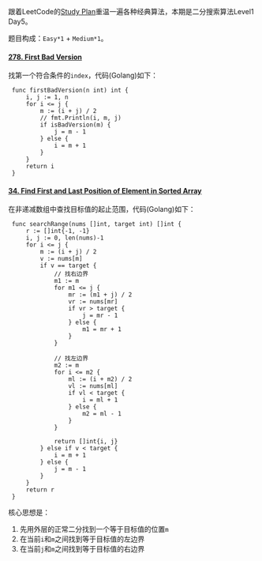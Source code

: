 跟着LeetCode的[Study Plan](https://leetcode.com/study-plan/)重温一遍各种经典算法，本期是二分搜索算法Level1 Day5。

题目构成：`Easy*1` + `Medium*1`。

#### [278. First Bad Version](https://leetcode.com/problems/first-bad-version/)

找第一个符合条件的`index`，代码(Golang)如下：
   ```
    func firstBadVersion(n int) int {
        i, j := 1, n
        for i <= j {
            m := (i + j) / 2
            // fmt.Println(i, m, j)
            if isBadVersion(m) {
                j = m - 1
            } else {
                i = m + 1
            }
        }
        return i
    }
   ```
#### [34. Find First and Last Position of Element in Sorted Array](https://leetcode.com/problems/find-first-and-last-position-of-element-in-sorted-array/ )

在非递减数组中查找目标值的起止范围，代码(Golang)如下：
   ```
    func searchRange(nums []int, target int) []int {
        r := []int{-1, -1}
        i, j := 0, len(nums)-1
        for i <= j {
            m := (i + j) / 2
            v := nums[m]
            if v == target {
                // 找右边界
                m1 := m
                for m1 <= j {
                    mr := (m1 + j) / 2
                    vr := nums[mr]
                    if vr > target {
                        j = mr - 1
                    } else {
                        m1 = mr + 1
                    }
                }

                // 找左边界
                m2 := m
                for i <= m2 {
                    ml := (i + m2) / 2
                    vl := nums[ml]
                    if vl < target {
                        i = ml + 1
                    } else {
                        m2 = ml - 1
                    }
                }

                return []int{i, j}
            } else if v < target {
                i = m + 1
            } else {
                j = m - 1
            }
        }
        return r
    }
   ```
核心思想是：    
1. 先用外层的正常二分找到一个等于目标值的位置`m`    
2. 在当前`i`和`m`之间找到等于目标值的左边界    
3. 在当前`j`和`m`之间找到等于目标值的右边界    